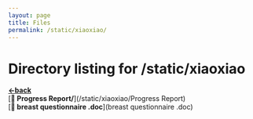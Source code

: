 ```yaml
---
layout: page
title: Files
permalink: /static/xiaoxiao/
---
```


# Directory listing for /static/xiaoxiao
[**<-back**](/static)  
[**:file_folder: Progress Report/**](/static/xiaoxiao/Progress Report)  
[**:page_facing_up: breast questionnaire .doc**](breast questionnaire .doc)  

